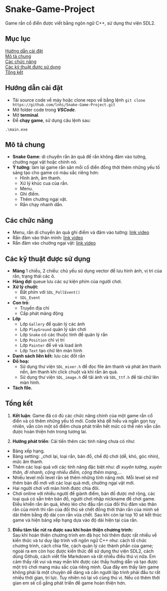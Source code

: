 # Snake-Game-Project
Game rắn cổ điển được viết bằng ngôn ngữ C++, sử dụng thư viện SDL2.  
## Mục lục  
[Hướng dẫn cài đặt](#hướng-dẫn-cài-đặt)  
[Mô tả chung](#mô-tả-chung)  
[Các chức năng](#các-chức-năng)  
[Các kỹ thuật được sử dụng](#các-kỹ-thuật-được-sử-dụng)  
[Tổng kết](#tổng-kết)  
## Hướng dẫn cài đặt  
  - Tải source code về máy hoặc clone repo về bằng lệnh `git clone https://github.com/lnhi/Snake-Game-Project.git`
  - Mở folder code trong **_VSCode_**.  
  - Mở **terminal**.
  - Để **chạy game**, sử dụng câu lệnh sau: 
  ```
  .\main.exe
  ```
## Mô tả chung
  - **Snake Game**: di chuyển rắn ăn quả để rắn không đâm vào tường, chướng ngại vật hoặc chính nó.
  - **Ý tưởng**: làm lại game rắn săn mồi cổ điển đồng thời thêm những yếu tố sáng tạo cho game có màu sắc riêng hơn:
    - Hình ảnh, âm thanh.
    - Xử lý khúc cua của rắn.
    - Menu.
    - Ghi điểm.
    - Thêm chướng ngại vật. 
    - Rắn chạy nhanh dần.
## Các chức năng
  - Menu, rắn di chuyển ăn quả ghi điểm và đâm vào tường: [link video](https://youtu.be/q0jruWb4gbg)
  - Rắn đâm vào thân mình: [link video](https://youtu.be/4e1W5PPsaAw)
  - Rắn đâm vào chướng ngại vật: [link video](https://youtu.be/G5vfonqVMos)
## Các kỹ thuật được sử dụng
  - **Mảng** 1 chiều, 2 chiều: chủ yếu sử dụng vector để lưu hình ảnh, vị trí của rắn, trạng thái các ô.
  - **Hàng đợi** queue lưu các sự kiện phím của người chơi.
  - **Xử lý chuột:**
    - Bắt phím với `SDL_PollEvent()`
    - `SDL_Event`
  - **Con trỏ**:
    - Truyền địa chỉ 
    - Cấp phát mảng động
  - **Lớp**
    - Lớp `Gallery` để quản lý các ảnh
    - Lớp `PlayGround` quản lý sân chơi
    - Lớp `Snake` có các thuộc tính để quản lý rắn
    - Lớp `Position` chỉ vị trí
    - Lớp `Painter` để vẽ và load ảnh
    - Lớp `Text` tạo chữ lên màn hình
  - **Danh sách liên kết:** lưu các đốt rắn
  - **Đồ hoạ:**
      - Sử dụng thư viện `SDL_mixer.h` để đọc file âm thanh và phát âm thanh nền, âm thanh khi click chuột và khi rắn ăn quả.
      - Sử dụng thư viện `SDL_image.h` để tải ảnh và `SDL_ttf.h` để tải chữ lên màn hình.
  - **Tách file.**
## Tổng kết
1. **Kết luận**: Game đã có đủ các chức năng chính của một game rắn cổ điển và có thêm những yếu tố mới. Code khá dễ hiểu và ngắn gọn tuy nhiên, vẫn còn một số điểm chưa phát triển hết mức có thể nên vẫn cần được hoàn thiện hơn trong tương lai.


2. **Hướng phát triển**: Cải tiến thêm các tính năng chưa có như:
  - Bảng xếp hạng.
  - Bảng setting: _chơi lại, loại rắn, bản đồ, chế độ chơi (dễ, khó, góc nhìn), mức âm thanh.
  - Thêm các loại quả với các tính năng đặc biệt như: _đi xuyên tường, xuyên thân, đi nhanh, cộng nhiều điểm, cộng thêm mạng_,...
  - Nhiều level mỗi level rắn sẽ thêm những tính năng mới. Mỗi level sẽ mở thêm bản đồ mới với các loại quả mới, chướng ngại vật mới.
  - Hai người chơi với màn hình được chia đôi.
  - Chơi online với nhiều người để giành điểm, bản đồ được mở rộng, các loại quả có sẵn trên bản đồ, người chơi nhập nickname để chơi game. Điều khiển rắn ăn quả, khéo léo cho đầu rắn của đối thủ đâm vào thân rắn của mình thì rắn của đối thủ sẽ chết đồng thời thân rắn của mình sẽ dài thêm bằng độ dài con rắn vừa chết. Sau khi còn lại top 10 sẽ kết thúc game và hiện bảng xếp hạng dựa vào độ dài hiện tại của rắn.  

3. **Điều tâm tắc rút ra được sau khi hoàn thiện chương trình:**  
  Sau khi hoàn thiện chương trình em đã học hỏi thêm được rất nhiều về kiến thức và tư duy lập trình với ngôn ngữ C++ như: cách tổ chức chương trình, cách chia file,  cách quản lý các thành phần của game; ngoài ra em còn học được kiến thức để sử dụng thư viện SDL2, cách dùng Github, cách viết file Markdown và rất nhiều điều thú vị nữa. Em cảm thấy rất vui và may mắn khi được các thầy hướng dẫn và tạo được một trò chơi mang màu sắc của riêng mình. Qua đây em thấy làm game không phải là một chuyện dễ dàng và cần người lập trình phải đầu tư rất nhiều thời gian, trí lực. Tuy nhiên nó lại vô cùng thú vị. Nếu có thêm thời gian em sẽ cố gắng phát triển để game hoàn thiện hơn.

 
